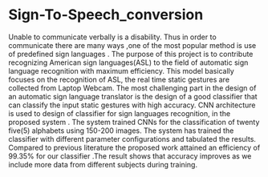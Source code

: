 # Sign-To-Speech_conversion
Unable to communicate verbally is a disability. Thus in order to communicate there are many ways ,one of the most popular method is use of predefined sign languages . The purpose of this project is to contribute recognizing American sign languages(ASL) to the field of automatic sign language recognition with maximum efficiency. This model basically focuses on the recognition of ASL,  the real time static gestures  are collected from Laptop Webcam. The most challenging part in the design of an automatic sign language translator is the design of a good classifier that can classify the input static gestures with high accuracy. 
CNN architecture is used to  design of classifier for sign languages recognition, in the proposed system . The system trained CNNs  for the classification of twenty five(5) alphabets using 150-200 images. The system has trained the classifier with different parameter configurations and tabulated the results. Compared to previous literature the proposed work attained an efficiency of 99.35% for our classifier .The result shows that accuracy improves as we include more data from different subjects during training.
